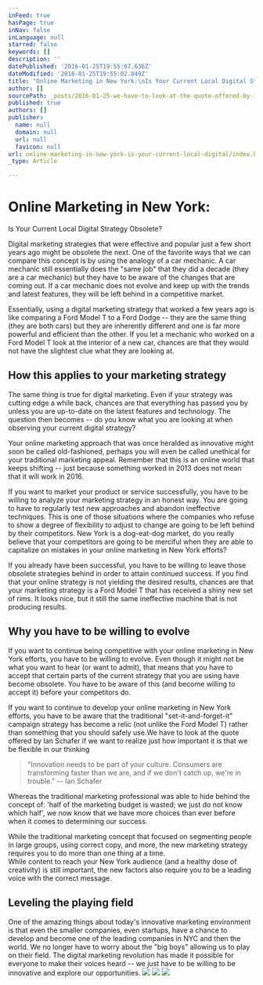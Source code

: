 ```yaml
---
inFeed: true
hasPage: true
inNav: false
inLanguage: null
starred: false
keywords: []
description: ''
datePublished: '2016-01-25T19:55:07.636Z'
dateModified: '2016-01-25T19:55:02.849Z'
title: "Online Marketing in New York:\nIs Your Current Local Digital Strategy Obsolete? "
author: []
sourcePath: _posts/2016-01-25-we-have-to-look-at-the-quote-offered-by-ian-schafer-if-we-wa.md
published: true
authors: []
publisher:
  name: null
  domain: null
  url: null
  favicon: null
url: online-marketing-in-new-york-is-your-current-local-digital/index.html
_type: Article

---
```

# Online Marketing in New York:
Is Your Current Local Digital Strategy Obsolete? 

Digital marketing strategies that were effective and popular just a few short years ago might be obsolete the next. One of the favorite ways that we can compare this concept is by using the analogy of a car mechanic. A car mechanic still essentially does the "same job" that they did a decade (they are a car mechanic) but they have to be aware of the changes that are coming out. If a car mechanic does not evolve and keep up with the trends and latest features, they will be left behind in a competitive market. 

Essentially, using a digital marketing strategy that worked a few years ago is like comparing a Ford Model T to a Ford Dodge -- they are the same thing (they are both cars) but they are inherently different and one is far more powerful and efficient than the other. If you let a mechanic who worked on a Ford Model T look at the interior of a new car, chances are that they would not have the slightest clue what they are looking at. 

## How this applies to your marketing strategy 

The same thing is true for digital marketing. Even if your strategy was cutting edge a while back, chances are that everything has passed you by unless you are up-to-date on the latest features and technology. The question then becomes -- do you know what you are looking at when observing your current digital strategy? 

Your online marketing approach that was once heralded as innovative might soon be called old-fashioned, perhaps you will even be called unethical for your traditional marketing appeal. Remember that this is an online world that keeps shifting -- just because something worked in 2013 does not mean that it will work in 2016\.

If you want to market your product or service successfully, you have to be willing to analyze your marketing strategy in an honest way. You are going to have to regularly test new approaches and abandon ineffective techniques. This is one of those situations where the companies who refuse to show a degree of flexibility to adjust to change are going to be left behind by their competitors. New York is a dog-eat-dog market, do you really believe that your competitors are going to be merciful when they are able to capitalize on mistakes in your online marketing in New York efforts? 

If you already have been successful, you have to be willing to leave those obsolete strategies behind in order to attain continued success. If you find that your online strategy is not yielding the desired results, chances are that your marketing strategy is a Ford Model T that has received a shiny new set of rims. It looks nice, but it still the same ineffective machine that is not producing results. 

## Why you have to be willing to evolve

If you want to continue being competitive with your online marketing in New York efforts, you have to be willing to evolve. Even though it might not be what you want to hear (or want to admit), that means that you have to accept that certain parts of the current strategy that you are using have become obsolete. You have to be aware of this (and become willing to accept it) before your competitors do.

If you want to continue to develop your online marketing in New York efforts, you have to be aware that the traditional "set-it-and-forget-it" campaign strategy has become a relic (not unlike the Ford Model T) rather than something that you should safely use.We have to look at the quote offered by Ian Schafer if we want to realize just how important it is that we be flexible in our thinking

> "Innovation needs to be part of your culture. Consumers are transforming faster than we are, and if we don't catch up, we're in trouble." -- Ian Schafer 

Whereas the traditional marketing professional was able to hide behind the concept of: 'half of the marketing budget is wasted; we just do not know which half', we now know that we have more choices than ever before when it comes to determining our success. 

While the traditional marketing concept that focused on segmenting people in large groups, using correct copy, and more, the new marketing strategy requires you to do more than one thing at a time.   
While content to reach your New York audience (and a healthy dose of creativity) is still important, the new factors also require you to be a leading voice with the correct message. 

## Leveling the playing field 

One of the amazing things about today's innovative marketing environment is that even the smaller companies, even startups, have a chance to develop and become one of the leading companies in NYC and then the world. We no longer have to worry about the "big boys" allowing us to play on their field. The digital marketing revolution has made it possible for everyone to make their voices heard -- we just have to be willing to be innovative and explore our opportunities. 
![](https://the-grid-user-content.s3-us-west-2.amazonaws.com/3f1b7704-ab1d-47cf-b22e-ad74e4214a11.jpg)
![](https://the-grid-user-content.s3-us-west-2.amazonaws.com/caa8aaf9-87de-41f9-a5b6-964943ebb68e.jpg)
![](https://the-grid-user-content.s3-us-west-2.amazonaws.com/c44ea164-735e-44f1-afb0-0ea3332872d1.jpg)